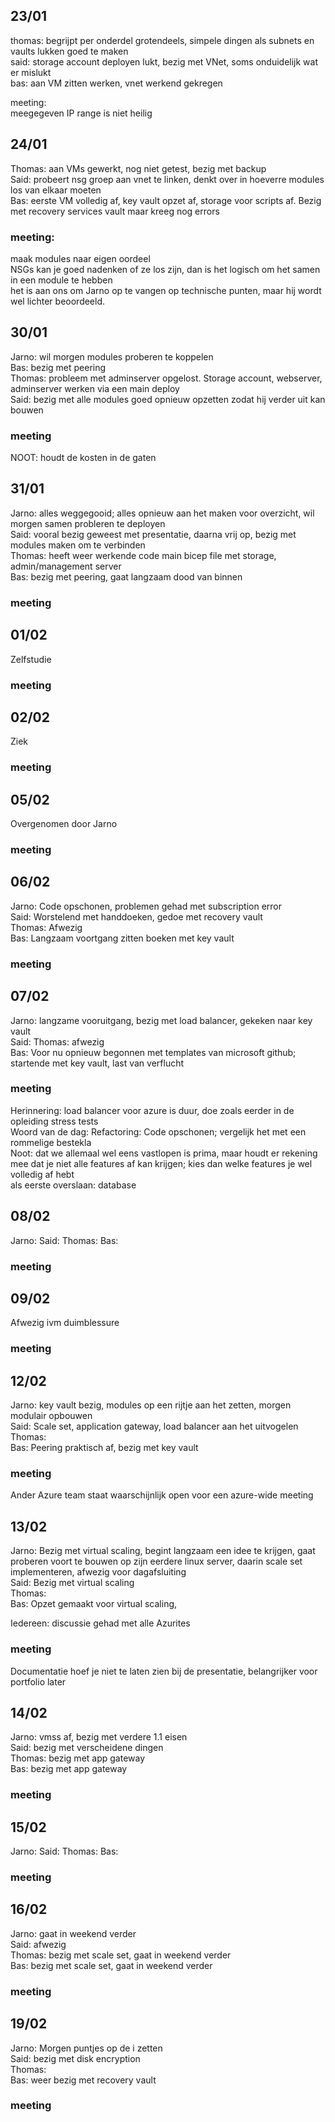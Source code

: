 ## 23/01  
thomas: begrijpt per onderdel grotendeels, simpele dingen als subnets en vaults lukken goed te maken  
said: storage account deployen lukt, bezig met VNet, soms onduidelijk wat er mislukt  
bas: aan VM zitten werken, vnet werkend gekregen  

meeting:  
meegegeven IP range is niet heilig  


## 24/01  
Thomas: aan VMs gewerkt, nog niet getest, bezig met backup  
Said: probeert nsg groep aan vnet te linken, denkt over in hoeverre modules los van elkaar moeten  
Bas: eerste VM volledig af, key vault opzet af, storage voor scripts af. Bezig met recovery services vault maar kreeg nog errors  

### meeting:  
maak modules naar eigen oordeel  
NSGs kan je goed nadenken of ze los zijn, dan is het logisch om het samen in een module te hebben  
het is aan ons om Jarno op te vangen op technische punten, maar hij wordt wel lichter beoordeeld.


## 30/01
Jarno: wil morgen modules proberen te koppelen  
Bas: bezig met peering  
Thomas: probleem met adminserver opgelost. Storage account, webserver, adminserver werken via een main deploy  
Said: bezig met alle modules goed opnieuw opzetten zodat hij verder uit kan bouwen  

### meeting
NOOT: houdt de kosten in de gaten  

## 31/01

Jarno: alles weggegooid; alles opnieuw aan het maken voor overzicht, wil morgen samen probleren te deployen  
Said: vooral bezig geweest met presentatie, daarna vrij op, bezig met modules maken om te verbinden  
Thomas: heeft weer werkende code main bicep file met storage, admin/management server  
Bas: bezig met peering, gaat langzaam dood van binnen    

### meeting


## 01/02

Zelfstudie

### meeting


## 02/02

Ziek

### meeting



## 05/02

Overgenomen door Jarno

### meeting


## 06/02

Jarno: Code opschonen, problemen gehad met subscription error  
Said: Worstelend met handdoeken, gedoe met recovery vault  
Thomas: Afwezig  
Bas: Langzaam voortgang zitten boeken met key vault  

### meeting




## 07/02

Jarno: langzame vooruitgang, bezig met load balancer, gekeken naar key vault  
Said: 
Thomas: afwezig  
Bas: Voor nu opnieuw begonnen met templates van microsoft github; startende met key vault, last van verflucht  

### meeting
Herinnering: load balancer voor azure is duur, doe zoals eerder in de opleiding stress tests  
Woord van de dag: Refactoring: Code opschonen; vergelijk het met een rommelige bestekla  
Noot: dat we allemaal wel eens vastlopen is prima, maar houdt er rekening mee dat je niet alle features af kan krijgen; kies dan welke features je wel volledig af hebt  
als eerste overslaan: database  

## 08/02

Jarno: 
Said: 
Thomas: 
Bas: 

### meeting




## 09/02

Afwezig ivm duimblessure

### meeting


## 12/02

Jarno: key vault bezig, modules op een rijtje aan het zetten, morgen modulair opbouwen  
Said: Scale set, application gateway, load balancer aan het uitvogelen
Thomas:  
Bas: Peering praktisch af, bezig met key vault  

### meeting
Ander Azure team staat waarschijnlijk open voor een azure-wide meeting  

## 13/02

Jarno: Bezig met virtual scaling, begint langzaam een idee te krijgen, gaat proberen voort te bouwen op zijn eerdere linux server, daarin scale set implementeren, afwezig voor dagafsluiting  
Said: Bezig met virtual scaling  
Thomas:  
Bas: Opzet gemaakt voor virtual scaling, 

Iedereen: discussie gehad met alle Azurites

### meeting
Documentatie hoef je niet te laten zien bij de presentatie, belangrijker voor portfolio later  

## 14/02

Jarno: vmss af, bezig met verdere 1.1 eisen  
Said: bezig met verscheidene dingen  
Thomas: bezig met app gateway  
Bas: bezig met app gateway  

### meeting


## 15/02

Jarno: 
Said: 
Thomas: 
Bas: 

### meeting


## 16/02

Jarno: gaat in weekend verder  
Said: afwezig  
Thomas: bezig met scale set, gaat in weekend verder  
Bas: bezig met scale set, gaat in weekend verder  

### meeting


## 19/02

Jarno: Morgen puntjes op de i zetten  
Said: bezig met disk encryption  
Thomas:  
Bas: weer bezig met recovery vault  

### meeting
